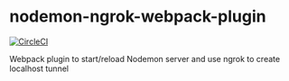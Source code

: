 # nodemon-ngrok-webpack-plugin
[![CircleCI](https://circleci.com/gh/tshen8/nodemon-ngrok-webpack-plugin.svg?style=svg)](https://circleci.com/gh/tshen8/nodemon-ngrok-webpack-plugin)

Webpack plugin to start/reload Nodemon server and use ngrok to create localhost tunnel
